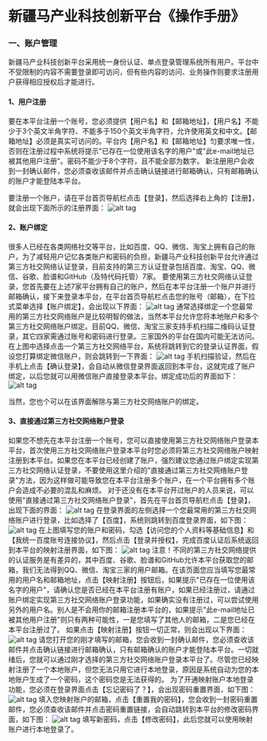 # 新疆马产业科技创新平台《操作手册》
### 一、账户管理
新疆马产业科技创新平台采用统一身份认证、单点登录管理系统所有用户。平台中不受限制的内容不需要登录即可访问，但有些内容的访问、业务操作则要求注册用户获得相应授权后才能进行。
#### 1、用户注册
要在本平台注册一个账号，您必须提供【用户名】和【邮箱地址】，【用户名】不能少于3个英文半角字符、不能多于150个英文半角字符，允许使用英文和中文。【邮箱地址】必须是真实可访问的。平台内【用户名】和【邮箱地址】匀要求唯一性，否则在注册过程中系统将提示"已存在一位使用该名字的用户"或"此e-mail地址已被其他用户注册"。密码不能少于8个字符，且不能全部为数字。
新注册用户会收到一封确认邮件，您必须查收该邮件并点击确认链接进行邮箱确认，只有邮箱确认的账户才能登陆本平台。

要注册一个账户，请在平台首页导航栏点击【登录】，然后选择右上角的【注册】，就会出现下面所示的注册界面：
![alt tag](images/signUp.png)

#### 2、账户绑定
很多人已经在各类网络社交等平台，比如百度、QQ、微信、淘宝上拥有自己的账户，为了减轻用户记忆各类账户和密码的负担，新疆马产业科技创新平台允许通过第三方社交网络认证登录，目前支持的第三方认证登录包括百度、淘宝、QQ、微信、谷歌、脸谱和GitHub（及特代码托管）7家。
要使用第三方社交网络认证登录，您首先要在上述7家平台拥有自己的账户，然后在本平台注册一个账户并进行邮箱确认，接下来登录本平台，在平台首页导航栏点击您的账号（邮箱），在下拉式菜单选择【账户绑定】，会出现以下界面：
![alt tag](images/binding.png)
通常选择绑定一个您最常用的第三方社交网络账户是比较明智的做法，当然本平台允许您将本地账户和多个第三方社交网络账户绑定。目前QQ、微信、淘宝三家支持手机扫描二维码认证登录，其它四家需通过账号和密码进行登录。三家国外的平台在国内可能无法访问。
在上图中选择点击一个第三方社交网络平台，系统将跳转到它的登录认证界面，假设您打算绑定微信账户，则会跳转到一下界面：
![alt tag](images/weixinLogin.png)
手机扫描验证，然后在手机上点击【确认登录】，会自动从微信登录界面返回到本平台，这就完成了账户绑定，以后您就可以用微信账户直接登录本平台。绑定成功后的界面如下：  
![alt tag](images/binding_finish.png)

当然，您也个可以在该界面解除与第三方社交网络账户的绑定。
#### 3、直接通过第三方社交网络账户登录
如果您不想先在本平台注册一个账号，您可以直接使用第三方社交网络账户登录本平台，首次使用三方社交网络账户登录本平台时您必须将第三方社交网络账户映射注册到本平台。如果您在本平台已经创建了账户，强烈建议您通过账户绑定实现第三方社交网络认证登录，不要使用这里介绍的"直接通过第三方社交网络账户登录"方法，因为这样做可能导致您在本平台注册多个账户，在一个平台拥有多个账户会造成不必要的混乱和麻烦。
对于还没有在本平台开过账户的人员来说，可以使用"直接通过第三方社交网络账户登录"，首先在平台首页导航栏点击【登录】，出现下面的界面：
![alt tag](images/login.png)
在登录界面的左侧选择一个您最常用的第三方社交网络账户进行登录，比如选择了【百度】，系统则跳转到百度登录界面，如下图：
![alt tag](images/baiduLogin.png)
在上图填写您的账户和密码，勾选【访问您的个人资料等基础信息】和【我统一百度账号连接协议】，然后点击【登录并授权】，完成百度认证后系统返回到本平台的映射注册界面，如下图：
![alt tag](images/accountMapping.png)
注意！不同的第三方社交网络提供的认证服务是有差异的，其中百度、谷歌、脸谱和GitHub允许本平台获取您的邮箱，我们无法得到QQ、微信、淘宝三家的用户邮箱。在该页面您应当填写您最常用的用户名和邮箱地址，点击【映射注册】按钮后，如果提示"已存在一位使用该名字的用户"，请确认您是否已经在本平台注册有账户，如果已经注册过，请通过账户绑定实现第三方社交网络账户登录功能，如果确实没有注册过，可以尝试使用另外的用户名。别人是不会用你的邮箱注册本平台的，如果提示"此e-mail地址已被其他用户注册"则只有两种可能性，一是您填写了其他人的邮箱，二是您已经在本平台注册过了。
如果点击【映射注册】按钮一切正常，则会出现以下界面：
![alt tag](images/emailConfirm.png)
请您打开您的刚才填写的邮箱，您会收到一封确认邮件，您必须查收该邮件并点击确认链接进行邮箱确认，只有邮箱确认的账户才能登陆本平台。一切就绪后，您就可以通过刚才选择的第三方社交网络账户登录本平台了。尽管您已经映射注册了一个本地账户，但您无法只用它进行本地登录，原因是系统自动为您的本地账户生成了一个密码，这个密码您是无法获得的。
为了开通映射账户本地登录功能，您必须在登录界面点击【忘记密码了？】，会出现密码重置界面，如下图：
![alt tag](images/resetPassword.png)
填入您映射账户的邮箱，点击【重置我的密码】，您会收到一封密码重置邮件，您必须查收该邮件并点击密码重置链接，会自动跳转到本平台的修改密码界面，如下图：
![alt tag](images/changePassword.png)
填写新密码，点击【修改密码】，此后您就可以使用映射账户进行本地登录了。
